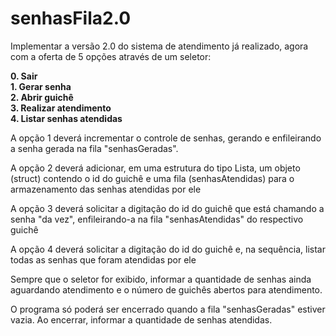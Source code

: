 # senhasFila2.0

Implementar a versão 2.0 do sistema de atendimento já realizado, agora com a oferta de 5 opções através de um seletor:

**0. Sair**<br>
**1. Gerar senha**<br>
**2. Abrir guichê**<br>
**3. Realizar atendimento**<br>
**4. Listar senhas atendidas**<br>

A opção 1 deverá incrementar o controle de senhas, gerando e enfileirando a senha gerada na fila "senhasGeradas".

A opção 2 deverá adicionar, em uma estrutura do tipo Lista, um objeto (struct) contendo o id do guichê e uma fila (senhasAtendidas) para o armazenamento das senhas atendidas por ele

A opção 3 deverá solicitar a digitação do id do guichê que está chamando a senha "da vez", enfileirando-a na fila "senhasAtendidas" do respectivo guichê


A opção 4 deverá solicitar a digitação do id do guichê e, na sequência, listar todas as senhas que foram atendidas por ele

Sempre que o seletor for exibido, informar a quantidade de senhas ainda aguardando atendimento e o número de guichês abertos para atendimento.

O programa só poderá ser encerrado quando a fila "senhasGeradas" estiver vazia. Ao encerrar, informar a quantidade de senhas atendidas.

